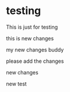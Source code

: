 # testing
This is just for testing 

this is new changes

my new changes buddy


please add the changes


new changes


new test

